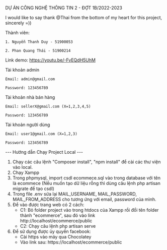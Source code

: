 DỰ ÁN CÔNG NGHỆ THÔNG TIN 2 - ĐỢT 1B/2022-2023

I would like to say thank @Thai from the bottom of my heart for this project, sincerely =))

Thành viên:

	1. Nguyễn Thanh Duy - 51900053
    
	2. Phan Quang Thái - 51900214

Link demo: https://youtu.be/-FvEQdH5UhM

Tài khoản admin

	Email: admin@gmail.com
    
	Password: 123456789
    
Tài khoản nhà bán hàng

	Email: sellerX@gmail.com (X=1,2,3,4,5)
    
	Password: 123456789
    
Tài khoản người dùng

	Email: user1@gmail.com (X=1,2,3)
    
	Password: 123456789

--- Hướng dẫn Chạy Project Local ---
1. Chạy các câu lệnh "Composer install", "npm install" để cài các thư viện vào local.
2. Chạy Xampp
3. Trong phpmysql, import csdl ecommece.sql vào trong database với tên là ecommece
(Nếu muốn tạo dữ liệu rỗng thì dùng câu lệnh php artisan migrate để tạo csdl)
4. Trong file .env sửa lại MAIL_USERNAME, MAIL_PASSWORD, MAIL_FROM_ADDRESS cho tương ứng với email, password của mình.
5. Để vào được trang web có 2 cách:
	- C1: Bỏ folder project vào trong htdocs của Xampp rồi đổi tên folder thành "ecommerce", sau đó vào link http://localhost/ecommerce/public
	- C2: Chạy câu lệnh php artisan serve
6. Để sử dụng được ủy quyền facebook:
	- Cài https vào máy qua Chocolatey
	- Vào link sau: https://localhost/ecommerce/public
